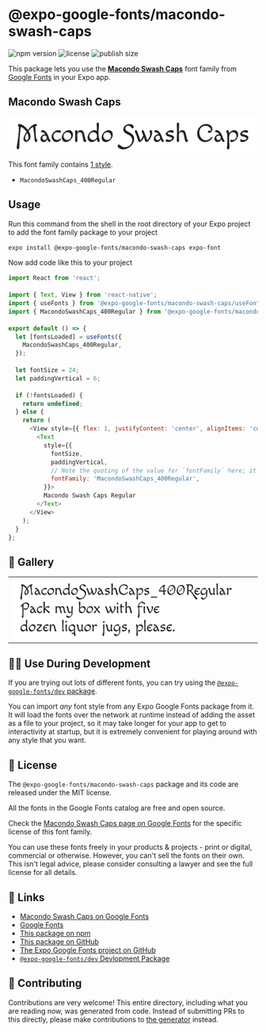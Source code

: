 # @expo-google-fonts/macondo-swash-caps

![npm version](https://flat.badgen.net/npm/v/@expo-google-fonts/macondo-swash-caps)
![license](https://flat.badgen.net/github/license/expo/google-fonts)
![publish size](https://flat.badgen.net/packagephobia/install/@expo-google-fonts/macondo-swash-caps)

This package lets you use the [**Macondo Swash Caps**](https://fonts.google.com/specimen/Macondo+Swash+Caps) font family from [Google Fonts](https://fonts.google.com/) in your Expo app.

## Macondo Swash Caps

![Macondo Swash Caps](./font-family.png)

This font family contains [1 style](#-gallery).

- `MacondoSwashCaps_400Regular`

## Usage

Run this command from the shell in the root directory of your Expo project to add the font family package to your project
```sh
expo install @expo-google-fonts/macondo-swash-caps expo-font
```

Now add code like this to your project
```js
import React from 'react';

import { Text, View } from 'react-native';
import { useFonts } from '@expo-google-fonts/macondo-swash-caps/useFonts';
import { MacondoSwashCaps_400Regular } from '@expo-google-fonts/macondo-swash-caps/400Regular';

export default () => {
  let [fontsLoaded] = useFonts({
    MacondoSwashCaps_400Regular,
  });

  let fontSize = 24;
  let paddingVertical = 6;

  if (!fontsLoaded) {
    return undefined;
  } else {
    return (
      <View style={{ flex: 1, justifyContent: 'center', alignItems: 'center' }}>
        <Text
          style={{
            fontSize,
            paddingVertical,
            // Note the quoting of the value for `fontFamily` here; it expects a string!
            fontFamily: 'MacondoSwashCaps_400Regular',
          }}>
          Macondo Swash Caps Regular
        </Text>
      </View>
    );
  }
};

```

## 🔡 Gallery


||||
|-|-|-|
|![MacondoSwashCaps_400Regular](./MacondoSwashCaps_400Regular.ttf.png)||||


## 👩‍💻 Use During Development

If you are trying out lots of different fonts, you can try using the [`@expo-google-fonts/dev` package](https://github.com/expo/google-fonts/tree/master/font-packages/dev#readme).

You can import *any* font style from any Expo Google Fonts package from it. It will load the fonts
over the network at runtime instead of adding the asset as a file to your project, so it may take longer
for your app to get to interactivity at startup, but it is extremely convenient
for playing around with any style that you want.

## 📖 License

The `@expo-google-fonts/macondo-swash-caps` package and its code are released under the MIT license.

All the fonts in the Google Fonts catalog are free and open source.

Check the [Macondo Swash Caps page on Google Fonts](https://fonts.google.com/specimen/Macondo+Swash+Caps) for the specific license of this font family.

You can use these fonts freely in your products & projects - print or digital, commercial or otherwise. However, you can't sell the fonts on their own. This isn't legal advice, please consider consulting a lawyer and see the full license for all details.

## 🔗 Links

- [Macondo Swash Caps on Google Fonts](https://fonts.google.com/specimen/Macondo+Swash+Caps)
- [Google Fonts](https://fonts.google.com/)
- [This package on npm](https://www.npmjs.com/package/@expo-google-fonts/macondo-swash-caps)
- [This package on GitHub](https://github.com/expo/google-fonts/tree/master/font-packages/macondo-swash-caps)
- [The Expo Google Fonts project on GitHub](https://github.com/expo/google-fonts)
- [`@expo-google-fonts/dev` Devlopment Package](https://github.com/expo/google-fonts/tree/master/font-packages/dev)

## 🤝 Contributing

Contributions are very welcome! This entire directory, including what you are reading now, was generated from code. Instead of submitting PRs to this directly, please make contributions to [the generator](https://github.com/expo/google-fonts/tree/master/packages/generator) instead.

